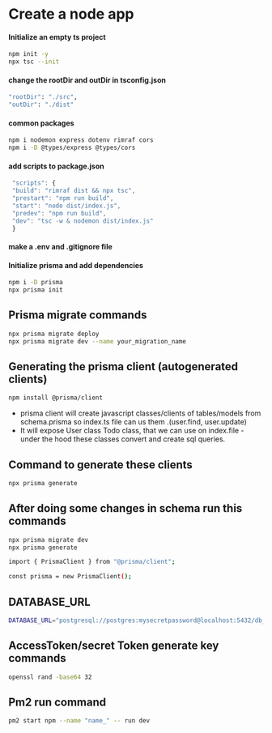 # Create a node app

#### Initialize an empty ts project

```sh
npm init -y
npx tsc --init
```

#### change the rootDir and outDir in tsconfig.json

```sh
"rootDir": "./src",
"outDir": "./dist"
```

#### common packages

```sh
npm i nodemon express dotenv rimraf cors
npm i -D @types/express @types/cors
```

#### add scripts to package.json

```js
 "scripts": {
 "build": "rimraf dist && npx tsc",
 "prestart": "npm run build",
 "start": "node dist/index.js",
 "predev": "npm run build",
 "dev": "tsc -w & nodemon dist/index.js"
 }
```

#### make a .env and .gitignore file

#### Initialize prisma and add dependencies

```sh
npm i -D prisma
npx prisma init
```

## Prisma migrate commands

```sh
npx prisma migrate deploy
npx prisma migrate dev --name your_migration_name
```

## Generating the prisma client (autogenerated clients)

```sh
npm install @prisma/client
```

- prisma client will create javascript classes/clients of tables/models from schema.prisma so index.ts file can us them .(user.find, user.update)
- It will expose User class Todo class, that we can use on index.file - under the hood these classes convert and create sql queries.

## Command to generate these clients

```sh
npx prisma generate
```

## After doing some changes in schema run this commands

```sh
npx prisma migrate dev
npx prisma generate
```

```sh
import { PrismaClient } from "@prisma/client";

const prisma = new PrismaClient();
```

## DATABASE_URL

```sh
DATABASE_URL="postgresql://postgres:mysecretpassword@localhost:5432/db_name"
```

## AccessToken/secret Token generate key commands

```sh
openssl rand -base64 32
```

## Pm2 run command

```sh
pm2 start npm --name "name_" -- run dev
```
